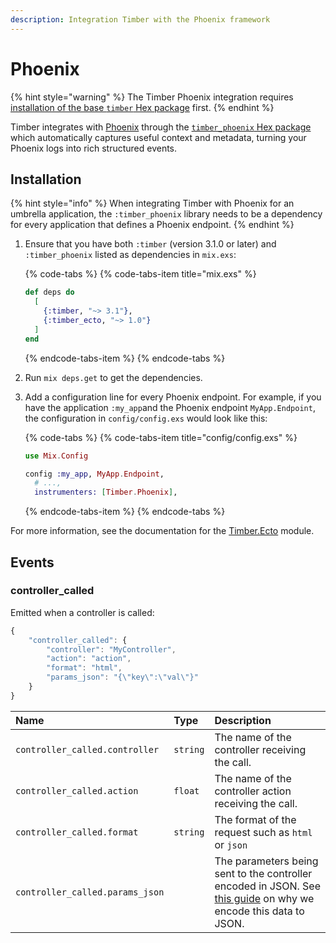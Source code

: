 ```yaml
---
description: Integration Timber with the Phoenix framework
---
```


# Phoenix

{% hint style="warning" %}
The Timber Phoenix integration requires [installation of the base `timber` Hex package](../#installation) first.
{% endhint %}

Timber integrates with [Phoenix](https://phoenixframework.org/) through the [`timber_phoenix` Hex package](https://hex.pm/packages/timber_phoenix) which automatically captures useful context and metadata, turning your Phoenix logs into rich structured events.

## Installation

{% hint style="info" %}
When integrating Timber with Phoenix for an umbrella application, the `:timber_phoenix` library needs to be a dependency for every application that defines a Phoenix endpoint.
{% endhint %}

1. Ensure that you have both `:timber` \(version 3.1.0 or later\) and `:timber_phoenix` listed as dependencies in `mix.exs`:  


   {% code-tabs %}
   {% code-tabs-item title="mix.exs" %}
   ```elixir
   def deps do
     [
       {:timber, "~> 3.1"},
       {:timber_ecto, "~> 1.0"}
     ]
   end
   ```
   {% endcode-tabs-item %}
   {% endcode-tabs %}

2. Run `mix deps.get` to get the dependencies.
3. Add a configuration line for every Phoenix endpoint. For example, if you have the application `:my_app`and the Phoenix endpoint `MyApp.Endpoint`, the configuration in `config/config.exs` would look like this:  


   {% code-tabs %}
   {% code-tabs-item title="config/config.exs" %}
   ```elixir
   use Mix.Config

   config :my_app, MyApp.Endpoint,
     # ...,
     instrumenters: [Timber.Phoenix],
   ```
   {% endcode-tabs-item %}
   {% endcode-tabs %}

For more information, see the documentation for the [Timber.Ecto](https://hexdocs.pm/timber_ecto/Timber.Ecto.html) module.

## Events

### controller\_called

Emitted when a controller is called:

```javascript
{
    "controller_called": {
        "controller": "MyController",
        "action": "action",
        "format": "html",
        "params_json": "{\"key\":\"val\"}"
    }
}
```

| Name | Type | Description |
| :--- | :--- | :--- |
| `controller_called.controller` | `string` | The name of the controller receiving the call. |
| `controller_called.action` | `float` | The name of the controller action receiving the call. |
| `controller_called.format` | `string` | The format of the request such as `html` or `json` |
| `controller_called.params_json` |  | The parameters being sent to the controller encoded in JSON. See [this guide](../../../../guides/structured-logging-best-practices.md#keeping-your-schema-clean) on why we encode this data to JSON. |


